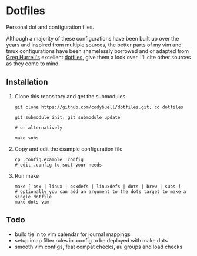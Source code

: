 Dotfiles
========

Personal dot and configuration files.

Although a majority of these configurations have been built up over the years and inspired from multiple sources, the better parts of my vim and tmux configurations have been shamelessly borrowed and or adapted from [Greg Hurrell's](https://github.com/wincent) excellent [dotfiles](https://github.com/wincent/wincent), give them a look over.  I'll cite other sources as they come to mind.

Installation
------------

 1. Clone this repository and get the submodules

        git clone https://github.com/codybuell/dotfiles.git; cd dotfiles

        git submodule init; git submodule update

        # or alternatively

        make subs


 2. Copy and edit the example configuration file

        cp .config.example .config
        # edit .config to suit your needs

 3. Run make

        make [ osx | linux | osxdefs | linuxdefs | dots | brew | subs ]
        # optionally you can add an argument to the dots target to make a single dotfile
        make dots vim

Todo
----

- build tie in to vim calendar for journal mappings
- setup imap filter rules in .config to be deployed with make dots
- smooth vim configs, feat compat checks, au groups and load checks
